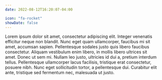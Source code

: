 ```yaml
---
date: 2022-08-12T16:20:07-04:00

icon: "fa-rocket"
showDate: false
---
```


Lorem ipsum dolor sit amet, consectetur adipiscing elit. Integer venenatis efficitur neque non blandit. Nunc eget quam ullamcorper, faucibus mi sit amet, accumsan sapien. Pellentesque sodales justo quis libero faucibus consectetur. Aliquam vestibulum enim libero, in mollis libero ultrices sit amet. Donec ut sem mi. Nullam leo justo, ultricies id dui a, pretium interdum tellus. Pellentesque ullamcorper lacus facilisis, tristique erat consectetur, posuere nibh. Nunc eget sollicitudin tortor, a pellentesque dui. Curabitur elit ante, tristique sed fermentum nec, malesuada ut justo.
